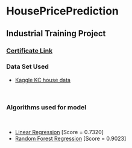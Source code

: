 # HousePricePrediction
<h2>Industrial Training Project</h2>
<h3><a href = 'https://drive.google.com/file/d/1vxGyennUjBG5yHitESHybpDE6SSrU1sL/view?usp=sharing'>Certificate Link</a></h3>
<h3>Data Set Used</h3>
<ul>
<li><a href = 'https://www.kaggle.com/datasets/shivachandel/kc-house-data'> Kaggle KC house data</a></li>
</ul>
</br>
<h3> Algorithms used for model</h3>
</br>
<ul>
<li><a href='https://en.wikipedia.org/wiki/Linear_regression'>Linear Regression</a> [Score = 0.7320]</li>
<li><a href='https://en.wikipedia.org/wiki/Random_forest'>Random Forest Regression</a> [Score = 0.9023]</li>
</ul>
